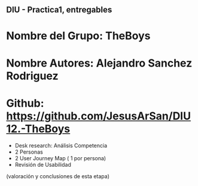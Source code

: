 ## DIU - Practica1, entregables

# Nombre del Grupo: TheBoys
# Nombre Autores: Alejandro Sanchez Rodriguez
# Github: https://github.com/JesusArSan/DIU12.-TheBoys


- Desk research: Análisis Competencia 
- 2 Personas 
- 2 User Journey Map  ( 1 por persona)
- Revisión de Usabilidad 


(valoración y conclusiones de esta etapa)
